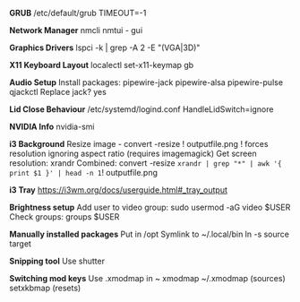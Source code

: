 **GRUB**
    /etc/default/grub
        TIMEOUT=-1

**Network Manager**
    nmcli
    nmtui  -  gui

**Graphics Drivers**
    lspci -k | grep -A 2 -E "(VGA|3D)"

**X11 Keyboard Layout**
    localectl set-x11-keymap gb

**Audio Setup**
    Install packages: pipewire-jack pipewire-alsa pipewire-pulse qjackctl
        Replace jack? yes

**Lid Close Behaviour**
    /etc/systemd/logind.conf
        HandleLidSwitch=ignore

**NVIDIA Info**
    nvidia-smi

**i3 Background**
    Resize image -
         convert <filename> -resize <resolution>! outputfile.png
            ! forces resolution ignoring aspect ratio
            (requires imagemagick)
    Get screen resolution: xrandr
    Combined:
        convert <filename> -resize `xrandr | grep "*" | awk '{ print $1 }' | head -n 1`! outputfile.png

**i3 Tray**
    https://i3wm.org/docs/userguide.html#_tray_output
    
**Brightness setup**
    Add user to video group:
        sudo usermod -aG video $USER
    Check groups: groups $USER

**Manually installed packages**
    Put in /opt
    Symlink to ~/.local/bin
    ln -s source target

**Snipping tool**
    Use shutter

**Switching mod keys**
    Use .xmodmap in ~
    xmodmap ~/.xmodmap (sources)
    setxkbmap  (resets)
